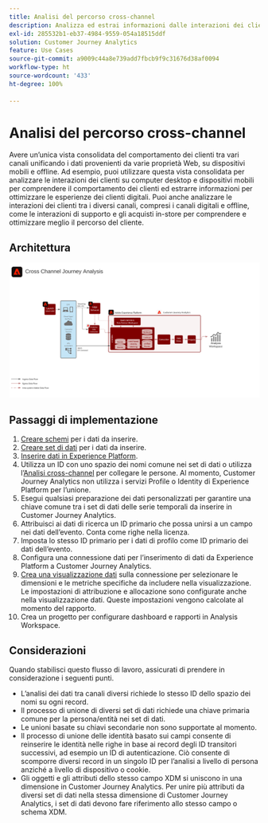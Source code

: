 ```yaml
---
title: Analisi del percorso cross-channel
description: Analizza ed estrai informazioni dalle interazioni dei clienti lungo l’intero percorso del cliente.
exl-id: 285532b1-eb37-4984-9559-054a18515ddf
solution: Customer Journey Analytics
feature: Use Cases
source-git-commit: a9009c44a8e739add7fbcb9f9c31676d38af0094
workflow-type: ht
source-wordcount: '433'
ht-degree: 100%

---
```


# Analisi del percorso cross-channel

Avere un’unica vista consolidata del comportamento dei clienti tra vari canali unificando i dati provenienti da varie proprietà Web, su dispositivi mobili e offline. Ad esempio, puoi utilizzare questa vista consolidata per analizzare le interazioni dei clienti su computer desktop e dispositivi mobili per comprendere il comportamento dei clienti ed estrarre informazioni per ottimizzare le esperienze dei clienti digitali. Puoi anche analizzare le interazioni dei clienti tra i diversi canali, compresi i canali digitali e offline, come le interazioni di supporto e gli acquisti in-store per comprendere e ottimizzare meglio il percorso del cliente.

## Architettura

![Architettura cross-channel](../assets/cross-channel-architecture.svg)

## Passaggi di implementazione

1. [Creare schemi](https://experienceleague.adobe.com/docs/experience-platform/xdm/tutorials/create-schema-ui.html?lang=it) per i dati da inserire.
1. [Creare set di dati](https://experienceleague.adobe.com/docs/platform-learn/tutorials/data-ingestion/create-datasets-and-ingest-data.html?lang=it) per i dati da inserire.
1. [Inserire dati in Experience Platform](https://experienceleague.adobe.com/docs/platform-learn/tutorials/data-ingestion/understanding-data-ingestion.html?lang=it).
1. Utilizza un ID con uno spazio dei nomi comune nei set di dati o utilizza l’[Analisi cross-channel](/help/cca/overview.md) per collegare le persone. Al momento, Customer Journey Analytics non utilizza i servizi Profile o Identity di Experience Platform per l’unione.
1. Esegui qualsiasi preparazione dei dati personalizzati per garantire una chiave comune tra i set di dati delle serie temporali da inserire in Customer Journey Analytics.
1. Attribuisci ai dati di ricerca un ID primario che possa unirsi a un campo nei dati dell’evento. Conta come righe nella licenza.
1. Imposta lo stesso ID primario per i dati di profilo come ID primario dei dati dell’evento.
1. Configura una connessione dati per l’inserimento di dati da Experience Platform a Customer Journey Analytics.
1. [Crea una visualizzazione dati](/help/data-views/create-dataview.md) sulla connessione per selezionare le dimensioni e le metriche specifiche da includere nella visualizzazione. Le impostazioni di attribuzione e allocazione sono configurate anche nella visualizzazione dati. Queste impostazioni vengono calcolate al momento del rapporto.
1. Crea un progetto per configurare dashboard e rapporti in Analysis Workspace.

## Considerazioni

Quando stabilisci questo flusso di lavoro, assicurati di prendere in considerazione i seguenti punti.

* L’analisi dei dati tra canali diversi richiede lo stesso ID dello spazio dei nomi su ogni record.
* Il processo di unione di diversi set di dati richiede una chiave primaria comune per la persona/entità nei set di dati.
* Le unioni basate su chiavi secondarie non sono supportate al momento.
* Il processo di unione delle identità basato sui campi consente di reinserire le identità nelle righe in base ai record degli ID transitori successivi, ad esempio un ID di autenticazione. Ciò consente di scomporre diversi record in un singolo ID per l’analisi a livello di persona anziché a livello di dispositivo o cookie.
* Gli oggetti e gli attributi dello stesso campo XDM si uniscono in una dimensione in Customer Journey Analytics. Per unire più attributi da diversi set di dati nella stessa dimensione di Customer Journey Analytics, i set di dati devono fare riferimento allo stesso campo o schema XDM.

